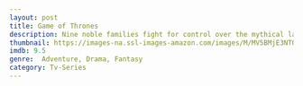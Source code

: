 ```yaml
---
layout: post
title: Game of Thrones
description: Nine noble families fight for control over the mythical lands of Westeros, while a forgotten race returns after being dormant for thousands of years.
thumbnail: https://images-na.ssl-images-amazon.com/images/M/MV5BMjE3NTQ1NDg1Ml5BMl5BanBnXkFtZTgwNzY2NDA0MjI@._V1_QL50_SY1000_CR0,0,674,1000_AL_.jpg
imdb: 9.5
genre:  Adventure, Drama, Fantasy
category: Tv-Series
---
```


